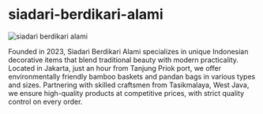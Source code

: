 # siadari-berdikari-alami

![siadari berdikari alami](https://cdn.discordapp.com/attachments/1266959861686730924/1267061906653577297/image.png?ex=66aab69b&is=66a9651b&hm=f74a9c2b8abdb05f7cf035529865eeb0fbdc0a8360a991dceea0c58e672fa776&)

Founded in 2023, Siadari Berdikari Alami specializes in unique Indonesian decorative items that blend traditional beauty with modern practicality. Located in Jakarta, just an hour from Tanjung Priok port, we offer environmentally friendly bamboo baskets and pandan bags in various types and sizes. Partnering with skilled craftsmen from Tasikmalaya, West Java, we ensure high-quality products at competitive prices, with strict quality control on every order.


